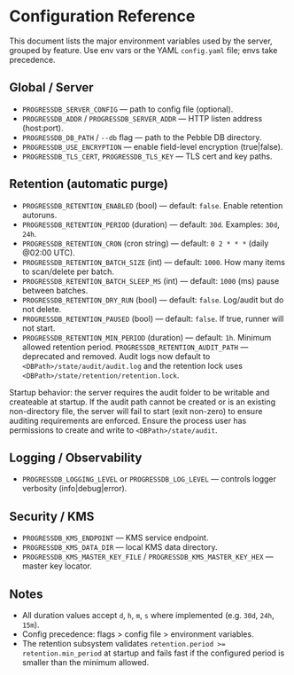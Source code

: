 Configuration Reference
=======================

This document lists the major environment variables used by the server,
grouped by feature. Use env vars or the YAML `config.yaml` file; envs
take precedence.

Global / Server
---------------
- `PROGRESSDB_SERVER_CONFIG` — path to config file (optional).
- `PROGRESSDB_ADDR` / `PROGRESSDB_SERVER_ADDR` — HTTP listen address (host:port).
- `PROGRESSDB_DB_PATH` / `--db` flag — path to the Pebble DB directory.
- `PROGRESSDB_USE_ENCRYPTION` — enable field-level encryption (true|false).
- `PROGRESSDB_TLS_CERT`, `PROGRESSDB_TLS_KEY` — TLS cert and key paths.

Retention (automatic purge)
---------------------------
- `PROGRESSDB_RETENTION_ENABLED` (bool) — default: `false`. Enable retention autoruns.
- `PROGRESSDB_RETENTION_PERIOD` (duration) — default: `30d`. Examples: `30d`, `24h`.
- `PROGRESSDB_RETENTION_CRON` (cron string) — default: `0 2 * * *` (daily @02:00 UTC).
- `PROGRESSDB_RETENTION_BATCH_SIZE` (int) — default: `1000`. How many items to scan/delete per batch.
- `PROGRESSDB_RETENTION_BATCH_SLEEP_MS` (int) — default: `1000` (ms) pause between batches.
- `PROGRESSDB_RETENTION_DRY_RUN` (bool) — default: `false`. Log/audit but do not delete.
- `PROGRESSDB_RETENTION_PAUSED` (bool) — default: `false`. If true, runner will not start.
- `PROGRESSDB_RETENTION_MIN_PERIOD` (duration) — default: `1h`. Minimum allowed retention period.
`PROGRESSDB_RETENTION_AUDIT_PATH` — deprecated and removed. Audit logs now default to `<DBPath>/state/audit/audit.log` and the retention lock uses `<DBPath>/state/retention/retention.lock`.

Startup behavior: the server requires the audit folder to be writable and
createable at startup. If the audit path cannot be created or is an
existing non-directory file, the server will fail to start (exit non-zero)
to ensure auditing requirements are enforced. Ensure the process user has
permissions to create and write to `<DBPath>/state/audit`.

Logging / Observability
-----------------------
- `PROGRESSDB_LOGGING_LEVEL` or `PROGRESSDB_LOG_LEVEL` — controls logger verbosity (info|debug|error).

Security / KMS
--------------
- `PROGRESSDB_KMS_ENDPOINT` — KMS service endpoint.
- `PROGRESSDB_KMS_DATA_DIR` — local KMS data directory.
- `PROGRESSDB_KMS_MASTER_KEY_FILE` / `PROGRESSDB_KMS_MASTER_KEY_HEX` — master key locator.

Notes
-----
- All duration values accept `d`, `h`, `m`, `s` where implemented (e.g. `30d`, `24h`, `15m`).
- Config precedence: flags > config file > environment variables.
- The retention subsystem validates `retention.period >= retention.min_period` at startup and fails fast if the configured period is smaller than the minimum allowed.
